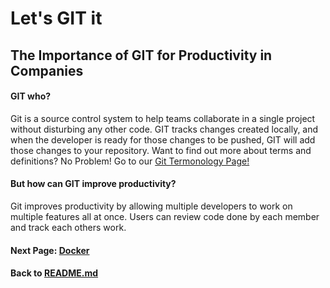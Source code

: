 # Let's GIT it
## The Importance of GIT for Productivity in Companies 

#### GIT who? 

Git is a source control system to help teams collaborate in a single project without disturbing any other code. GIT tracks changes created locally, and when the developer is ready for those changes to be pushed, GIT will add those changes to your repository. Want to find out more about terms and definitions? No Problem! Go to our [Git Termonology Page!](http://google.com "Get Termonology")




#### But how can GIT improve productivity?

Git improves productivity by allowing multiple developers to work on multiple features all at once. Users can review code done by each member and track each others work. 




#### Next Page: [Docker](https://github.com/vfm2/is601-miniproject/blob/main/dockerPage.md)
#### Back to [README.md](https://github.com/vfm2/is601-miniproject/blob/main/README.md)
## 